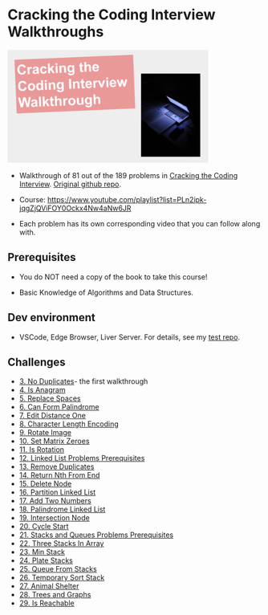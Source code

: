 # Cracking the Coding Interview Walkthroughs

<img src="./course_thumbnail.png" width="400">

- Walkthrough of 81 out of the 189 problems in [Cracking the Coding Interview](https://www.amazon.com/Cracking-Coding-Interview-Programming-Questions/dp/0984782850). [Original github repo](https://github.com/KevinRSDNguyen/CTCI-Walkthrough).

- Course: https://www.youtube.com/playlist?list=PLn2ipk-jqgZjQViFOY0Ockx4Nw4aNw6JR

- Each problem has its own corresponding video that you can follow along with.

## Prerequisites

- You do NOT need a copy of the book to take this course!

- Basic Knowledge of Algorithms and Data Structures.

## Dev environment

- VSCode, Edge Browser, Liver Server. For details, see my [test repo](https://github.com/PVUL/test).

## Challenges

- [3. No Duplicates](/Arrays%20And%20Strings/No%20Duplicates/index.js)- the first walkthrough
- [4. Is Anagram](/Arrays%20And%20Strings/Is%20Anagram/index.js)
- [5. Replace Spaces](/Arrays%20And%20Strings/Replace%20Spaces/index.js)
- [6. Can Form Palindrome](/Arrays%20And%20Strings/Can%20Form%20Palindrome/index.js)
- [7. Edit Distance One](/Arrays%20And%20Strings/Edit%20Distance%20One/index.js)
- [8. Character Length Encoding](/Arrays%20And%20Strings/Character%20Length%20Encoding/index.js)
- [9. Rotate Image](/Arrays%20And%20Strings/Rotate%20Image/index.js)
- [10. Set Matrix Zeroes](/Arrays%20And%20Strings/Set%20Matrix%20Zeroes/index.js)
- [11. Is Rotation](/Arrays%20And%20Strings/Is%20Rotation/index.js)
- [12. Linked List Problems Prerequisites](/Linked%20Lists/)
- [13. Remove Duplicates](/Linked%20Lists/Remove%20Duplicates/index.js)
- [14. Return Nth From End](/Linked%20Lists/Return%20Nth%20From%20End/index.js)
- [15. Delete Node](/Linked%20Lists/Delete%20Node/index.js)
- [16. Partition Linked List](/Linked%20Lists/Partition%20Linked%20List/index.js)
- [17. Add Two Numbers](/Linked%20Lists/Add%20Two%20Numbers/index.js)
- [18. Palindrome Linked List](/Linked%20Lists/Palindrome%20Linked%20List/index.js)
- [19. Intersection Node](/Linked%20Lists/Intersection%20Node/index.js)
- [20. Cycle Start](/Linked%20Lists/Cycle%20Start/index.js)
- [21. Stacks and Queues Problems Prerequisites](/Stacks%20And%20Queues/)
- [22. Three Stacks In Array](/Stacks%20And%20Queues/Three%20Stacks%20In%20Array/index.js)
- [23. Min Stack](/Stacks%20And%20Queues/Min%20Stack/index.js)
- [24. Plate Stacks](/Stacks%20And%20Queues/Plate%20Stacks/index.js)
- [25. Queue From Stacks](/Stacks%20And%20Queues/Queue%20From%20Stacks/index.js)
- [26. Temporary Sort Stack](/Stacks%20And%20Queues/Temporary%20Sort%20Stack/index.js)
- [27. Animal Shelter](/Stacks%20And%20Queues/Animal%20Shelter/index.js)
- [28. Trees and Graphs](/Trees%20And%20Graphs/)
- [29. Is Reachable](/Trees%20And%20Graphs/Is%20Reachable/index.js)
